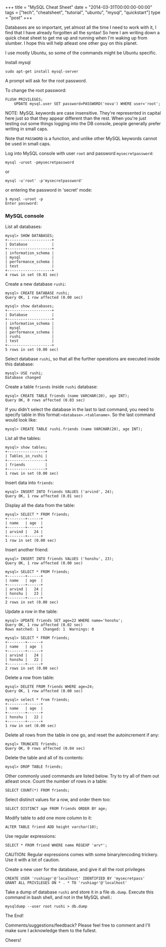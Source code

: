 +++
title = "MySQL Cheat Sheet"
date = "2014-03-31T00:00:00-00:00"
tags = ["tech", "cheatsheet", "tutorial", "ubuntu", "mysql", "quickstart"]
type = "post"
+++

Databases are so important, yet almost all the time I need to work with it, I find that I have already forgotten all the syntax! So here I am writing down a quick cheat sheet to get me up and running when I'm waking up from slumber. I hope this will help atleast one other guy on this planet.

<!-- more -->

I use mostly Ubuntu, so some of the commands might be Ubuntu specific.


Install mysql

	sudo apt-get install mysql-server

A prompt will ask for the root password.

To change the root password:

	FLUSH PRIVILEGES;
        UPDATE mysql.user SET password=PASSWORD('nova') WHERE user='root';

NOTE: MySQL keywords are case insensitive. They're represented in capital here just so that they appear different than the rest. When you're just testing out some things logging into the DB console, people generally prefer writing in small caps. 

Note that `PASSWORD` is a function, and unlike other MySQL keywords cannot be used in small caps.

Log into MySQL console with user `root` and password `mysecretpassword`:

	mysql -uroot -pmysecretpassword
or

	mysql -u'root' -p'mysecretpassword'

or entering the password in 'secret' mode:

	$ mysql -uroot -p
	Enter password: 



### MySQL console

List all databases:

	mysql> SHOW DATABASES;
	+--------------------+
	| Database           |
	+--------------------+
	| information_schema |
	| mysql              |
	| performance_schema |
	| test               |
	+--------------------+
	4 rows in set (0.01 sec)

Create a new database `rushi`:

	mysql> CREATE DATABASE rushi;
	Query OK, 1 row affected (0.00 sec)
	
	mysql> show databases;
	+--------------------+
	| Database           |
	+--------------------+
	| information_schema |
	| mysql              |
	| performance_schema |
	| rushi              |
	| test               |
	+--------------------+
	5 rows in set (0.00 sec)

Select database `rushi`, so that all the further operations are executed inside this database:

	mysql> USE rushi;
	Database changed

Create a table `friends` inside `rushi` database:

	mysql> CREATE TABLE friends (name VARCHAR(20), age INT);
	Query OK, 0 rows affected (0.03 sec)

If you didn't select the database in the last to last command, you need to specify table in this format:`<database>.<tablename>`. So the last command would look like:

	mysql> CREATE TABLE rushi.friends (name VARCHAR(20), age INT);

List all the tables:

	mysql> show tables;
	+-----------------+
	| Tables_in_rushi |
	+-----------------+
	| friends         |
	+-----------------+
	1 rows in set (0.00 sec)

Insert data into `friends`:

	mysql> INSERT INTO friends VALUES ('arvind', 24);
	Query OK, 1 row affected (0.01 sec)

Display all the data from the table:

	mysql> SELECT * FROM friends;
	+--------+------+
	| name   | age  |
	+--------+------+
	| arvind |   24 |
	+--------+------+
	1 row in set (0.00 sec)

Insert another friend:

	mysql> INSERT INTO friends VALUES ('honshu', 23);
	Query OK, 1 row affected (0.00 sec)
	
	mysql> SELECT * FROM friends;
	+--------+------+
	| name   | age  |
	+--------+------+
	| arvind |   24 |
	| honshu |   23 |
	+--------+------+
	2 rows in set (0.00 sec)


Update a row in the table:

	mysql> UPDATE friends SET age=22 WHERE name='honshu';
	Query OK, 1 row affected (0.02 sec)
	Rows matched: 1  Changed: 1  Warnings: 0

	mysql> SELECT * FROM friends;
	+--------+------+
	| name   | age  |
	+--------+------+
	| arvind |   24 |
	| honshu |   22 |
	+--------+------+
	2 rows in set (0.00 sec)

Delete a row from table:

	mysql> DELETE FROM friends WHERE age=24;
	Query OK, 1 row affected (0.00 sec)
	
	mysql> select * from friends;
	+--------+------+
	| name   | age  |
	+--------+------+
	| honshu |   22 |
	+--------+------+
	1 row in set (0.00 sec)

Delete all rows from the table in one go, and reset the autoincrement if any:

	mysql> TRUNCATE friends;
	Query OK, 0 rows affected (0.04 sec)

Delete the table and all of its contents:

	mysql> DROP TABLE friends;


Other commonly used commands are listed below. Try to try all of them out atleast once.
Count the number of rows in a table:

	SELECT COUNT(*) FROM friends;

Select distinct values for a row, and order them too:

	SELECT DISTINCT age FROM friends ORDER BY age;

Modify table to add one more column to it:

	ALTER TABLE friend ADD height varchar(10);

Use regular expressions:

	SELECT * FROM friend WHERE name REGEXP 'arv*';
CAUTION: Regular expressions comes with some binary/encoding trickery. Use it with a lot of caution.

Create a new user for the database, and give it all the root privileges

	CREATE USER 'rushiagr'@'localhost' IDENTIFIED BY 'mysecretpass'
	GRANT ALL PRIVILEGES ON * . * TO 'rushiagr'@'localhost'

Take a dump of database `rushi` and store it in a file `db.dump`. Execute this command in bash shell, and not in the MySQL shell.:

	mysqldump --user root rushi > db.dump

The End!

Comments/suggestions/feedback? Please feel free to comment and I'll make sure I acknowledge them to the fullest.

Cheers!


